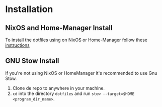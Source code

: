 # Installation

## NixOS and Home-Manager Install

To install the dotfiles using on NixOS or Home-Manager follow these [instructions](../README.md)

## GNU Stow Install

If you're not using NixOS or HomeManager it's recommended to use Gnu Stow.

1. Clone de repo to anywhere in your machine.
2. `cd` into the directory `dotfiles` and run `stow --target=$HOME <program_dir_name>`.

